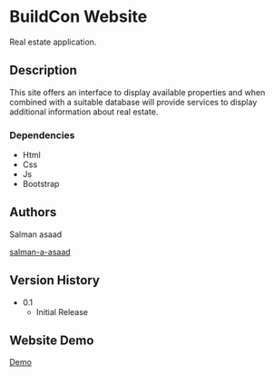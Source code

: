 # BuildCon Website

Real estate application.

## Description

This site offers an interface to display available properties and when combined with a suitable database will provide services to display additional information about real estate.

### Dependencies

* Html
* Css
* Js
* Bootstrap

## Authors

 Salman asaad 
 
 [salman-a-asaad](https://salman-a-asaad.github.io/salman-a-asaad/)

## Version History

* 0.1
    * Initial Release

## Website Demo

[Demo](https://salman-a-asaad.github.io/BuildCon/)
